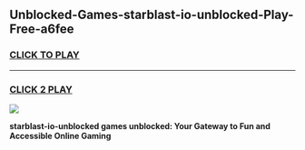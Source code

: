 
## Unblocked-Games-starblast-io-unblocked-Play-Free-a6fee
<h3>
<a href="https://premium76.site?title=starblast-io-unblocked&ref=19M">CLICK TO PLAY</a></h3>
<hr>

<h3>
<a href="https://premium76.site?title=starblast-io-unblocked&ref=19M">CLICK 2 PLAY</a>
  
</h3>

<a href="https://premium76.site?title=starblast-io-unblocked&ref=19M"><img src="https://clearcache.store/games.png"></a>


**starblast-io-unblocked games unblocked: Your Gateway to Fun and Accessible Online Gaming**
